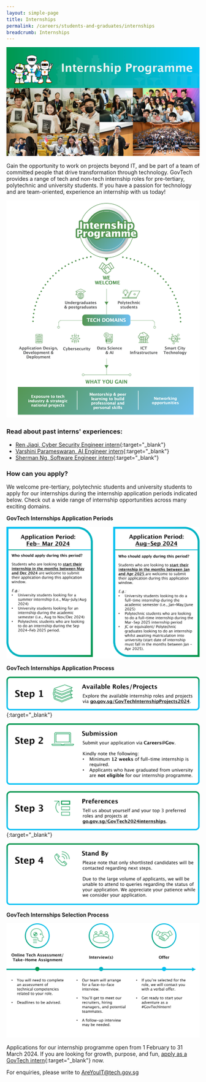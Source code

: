 ```yaml
---
layout: simple-page
title: Internships  
permalink: /careers/students-and-graduates/internships
breadcrumb: Internships 
---
```


![GovTech Internships](/images/careers/application-opening-soon-febandmar-2024.jpg) 

Gain the opportunity to work on projects beyond IT, and be part of a team of committed people that drive transformation through technology. GovTech provides a range of tech and non-tech internship roles for pre-tertiary, polytechnic and university students. If you have a passion for technology and are team-oriented, experience an internship with us today!

![GovTech Internships Overview](/images/careers/internship-chart-2024.png)


### Read about past interns' experiences:

* [Ren Jiaqi, Cyber Security Engineer intern](https://medium.com/ytpo-govtech/from-the-harbour-to-the-high-seas-776f8e6dc860){:target="_blank"}
* [Varshini Parameswaran, AI Engineer intern](https://medium.com/ytpo-govtech/my-meaningful-internship-with-dsaid-va-team-9d8cb079a2d8){:target="_blank"}
* [Sherman Ng, Software Engineer intern](https://medium.com/ytpo-govtech/empowering-govtech-interns-7af65b29fef4){:target="_blank"}


### How can you apply?

We welcome pre-tertiary, polytechnic students and university students to apply for our internships during the internship application periods indicated below. Check out a wide range of internship opportunities across many exciting domains.

**GovTech Internships Application Periods**

![GovTech Internships Application Periods](/images/careers/2024-internship-application-periods.png)

**GovTech Internships Application Process**

[![GovTech Internships Application Process Step 1](/images/careers/feb2024-internship-application-timeline-applications-open-1.png)](https://go.gov.sg/GovTechInternshipProjects2024){:target="_blank"}

![GovTech Internships Application Process Step 2](/images/careers/Feb-2024-internship-application-step2.png)

[![GovTech Internships Application Process Step 3](/images/careers/internship-application-timeline-applications-open-3b.png)](https://go.gov.sg/GovTech2024internships){:target="_blank"}

![GovTech Internships Application Process Step 4](/images/careers/Feb-2024-internship-application-step4.png)

**GovTech Internships Selection Process**

![GovTech Internships Selection Process](/images/careers/post-application-process.png)


Applications for our internship programme open from 1 February to 31 March 2024. If you are looking for growth, purpose, and fun, [apply as a GovTech intern](https://sggovterp.wd102.myworkdayjobs.com/PublicServiceCareers/job/Singapore/GovTech-2024-Internships_JR-10000026123){:target="_blank"} now.

For enquiries, please write to <AreYouIT@tech.gov.sg>




